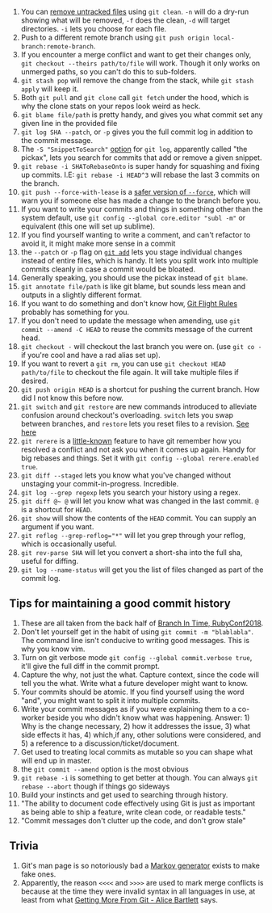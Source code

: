 1. You can [remove untracked files](https://tekin.co.uk/2019/03/delete-untracked-files-from-your-git-repository) using `git clean`. `-n` will do a dry-run showing what will be removed, `-f` does the clean, `-d` will target directories. `-i` lets you choose for each file. 
1. Push to a different remote branch using `git push origin local-branch:remote-branch`.
1. If you encounter a merge conflict and want to get their changes only, `git checkout --theirs path/to/file` will work. Though it only works on unmerged paths, so you can't do this to sub-folders.
1. `git stash pop` will remove the change from the stack, while `git stash apply` will keep it.
1. Both `git pull` and `git clone` call `git fetch` under the hood, which is why the clone stats on your repos look weird as heck.
1. `git blame file/path` is pretty handy, and gives you what commit set any given line in the provided file
1. `git log SHA --patch`, or `-p` gives you the full commit log in addition to the commit message.
1. The `-S "SnippetToSearch"` [option](https://git-scm.com/docs/git-log#Documentation/git-log.txt--Sltstringgt) for `git log`, apparently called "the pickax", lets you search for commits that add or remove a given snippet.
1. `git rebase -i SHAToRebaseOnto` is super handy for squashing and fixing up commits. I.E: `git rebase -i HEAD^3` will rebase the last 3 commits on the branch.
1. `git push --force-with-lease` is a [safer version of `--force`](https://stackoverflow.com/a/52823955), which will warn you if someone else has made a change to the branch before you.
1. If you want to write your commits and things in something other than the system default, use `git config --global core.editor "subl -m"` or equivalent (this one will set up sublime).
1. If you find yourself wanting to write a comment, and can't refactor to avoid it, it might make more sense in a commit
1. the `--patch` or `-p` flag on [`git add`](https://git-scm.com/docs/git-add#Documentation/git-add.txt---patch) lets you stage individual changes instead of entire files, which is handy. It lets you split work into multiple commits cleanly in case a commit would be bloated.
1. Generally speaking, you should use the pickax instead of `git blame`.
1. `git annotate file/path` is like git blame, but sounds less mean and outputs in a slightly different format.
1. If you want to do something and don't know how, [Git Flight Rules](https://github.com/k88hudson/git-flight-rules) probably has something for you.
1. If you don't need to update the message when amending, use `git commit --amend -C HEAD` to reuse the commits message of the current head.
1. `git checkout -` will checkout the last branch you were on. (use `git co -` if you're cool and have a rad alias set up).
1. If you want to revert a `git rm`, you can use `git checkout HEAD path/to/file` to checkout the file again. It will take multiple files if desired.
1. `git push origin HEAD` is a shortcut for pushing the current branch. How did I not know this before now.
1. `git switch` and `git restore` are new commands introduced to alleviate confusion around checkout's overloading. `switch` lets you swap between branches, and `restore` lets you reset files to a revision. [See here](https://stackoverflow.com/a/57266005/13053386)
1. `git rerere` is a [little-known](https://www.git-scm.com/book/en/v2/Git-Tools-Rerere) feature to have git remember how you resolved a conflict and not ask you when it comes up again. Handy for big rebases and things. Set it with `git config --global rerere.enabled true`.
1. `git diff --staged` lets you know what you've changed without unstaging your commit-in-progress. Incredible.
1. `git log --grep regexp` lets you search your history using a regex.
1. `git diff @~ @` will let you know what was changed in the last commit. `@` is a shortcut for `HEAD`.
1. `git show` will show the contents of the `HEAD` commit. You can supply an argument if you want.
1. `git reflog --grep-reflog="*"` will let you grep through your reflog, which is occasionally useful.
1. `git rev-parse SHA` will let you convert a short-sha into the full sha, useful for diffing.
1. `git log --name-status` will get you the list of files changed as part of the commit log.

## Tips for maintaining a good commit history
1. These are all taken from the back half of [Branch In Time, RubyConf2018](https://youtu.be/8OOTVxKDwe0?t=1107).
1. Don't let yourself get in the habit of using `git commit -m "blablabla"`. The command line isn't conducive to writing good messages. This is why you know vim.
1. Turn on git verbose mode `git config --global commit.verbose true`, it'll give the full diff in the commit prompt.
1. Capture the why, not just the what. Capture context, since the code will tell you the what. Write what a future developer might want to know.
1. Your commits should be atomic. If you find yourself using the word "and", you might want to split it into multiple commits.
1. Write your commit messages as if you were explaining them to a co-worker beside you who didn't know what was happening. Answer: 1) Why is the change necessary, 2) how it addresses the issue, 3) what side effects it has, 4) which,if any, other solutions were considered, and 5) a reference to a discussion/ticket/document.
1. Get used to treating local commits as mutable so you can shape what will end up in master.
  1. the `git commit --amend` option is the most obvious
  1. `git rebase -i` is something to get better at though. You can always `git rebase --abort` though if things go sideways
1. Build your instincts and get used to searching through history.
1. "The ability to document code effectively using Git is just as important as being able to ship a feature, write clean code, or readable tests."
1. "Commit messages don't clutter up the code, and don't grow stale"


## Trivia
1. Git's man page is so notoriously bad a [Markov generator](https://git-man-page-generator.lokaltog.net/) exists to make fake ones.
1. Apparently, the reason `<<<<` and `>>>>` are used to mark merge conflicts is because at the time they were invalid syntax in all languages in use, at least from what [Getting More From Git - Alice Bartlett](https://youtu.be/FQ4IdcrOUz0) says.
